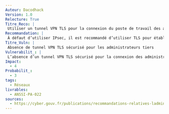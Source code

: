 ```yaml
---
Auteur: Dacodhack
Version: 1.0
Relecture: True
Titre_Reco: |
 Utiliser un tunnel VPN TLS pour la connexion du poste de travail des administrateurs tiers
Recommandation: |
 À défaut d’utiliser IPsec, il est recommandé d’utiliser TLS pour établir le tunnel VPN entre les postes de travail des administrateurs tiers et le concentrateur VPN de l’entité dédié aux administrateurs tiers. Le cas échéant, une configuration à l’état de l’art avec le suivi des recommandations du guide TLS ([Recommandations de sécurité relatives à TLS](https://cyber.gouv.fr/publications/recommandations-de-securite-relatives-tls)) doit être mise en œuvre. En particulier, toute version inférieure à TLS 1.2 ne doit pas être supportée.
Titre_Vuln: |
 Absence de tunnel VPN TLS sécurisé pour les administrateurs tiers
Vulnerabilit_: |
 L’absence d’un tunnel VPN TLS sécurisé pour la connexion des administrateurs tiers peut exposer les communications à des attaques, telles que le vol d’informations sensibles ou des interceptions, si un chiffrement robuste n’est pas appliqué.
Impact: 
  - 4
Probabilit_: 
  - 3
tags:
  - Réseaux
livrables:
  - ANSSI-PA-022
sources:
  - https://cyber.gouv.fr/publications/recommandations-relatives-ladministration-securisee-des-si
---
```

